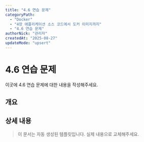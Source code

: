 ```yaml
---
title: "4.6 연습 문제"
categoryPath:
  - "Docker"
  - "4장 애플리케이션 소스 코드에서 도커 이미지까지"
  - "4.6 연습 문제"
authorNick: "관리자"
createdAt: "2025-08-27"
updateMode: "upsert"
---
```


# 4.6 연습 문제

이곳에 4.6 연습 문제에 대한 내용을 작성해주세요.

## 개요

<!-- 내용을 작성해주세요 -->

## 상세 내용

<!-- 내용을 작성해주세요 -->

> 이 문서는 자동 생성된 템플릿입니다. 실제 내용으로 교체해주세요.
